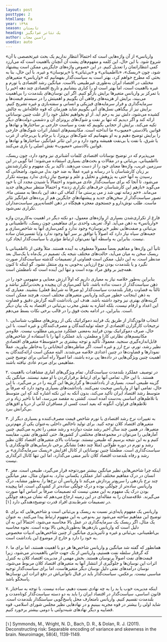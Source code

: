 ```yaml
---
layout: post
posttype: 2
htmllang: fa
year: ۱۳۹۸
season: تابستان
heading: یک تئاتر غم‌انگیز
author: رامین مجاب
usediv: auto
---
```


«واریانس» از آن واژه‌هایی است که احتمالاً انتظار نداریم یک بحث غیرتخصصی با آن شروع شود. با این حال، این کلمه و مفهوم‌های پشت آن آنچنان بااهمیت است که می‌ارزد کمی انتظاراتمان را تعدیل کنیم. در این خصوص واژه‌های جایگزینی ممکن است پیشنهاد شود، چون «ریسک»، «نااطمینانی» و «بی‌ثباتی» یا «پرنوسان» و غیره. با این حال، بنا به بحثی که مطرح خواهم کرد، بهتر است به سیاست‌گذار بفهمانیم که «واریانس» متغیرهای مختلف در اقتصاد ایران به‌طوری غیرطبیعی‌ بالاست. میانگین رشد اقتصادی یا تورم و غیره بااهمیت است، اما بهتر است او را کناری بنشانیم و تاریخ اقتصادی چند دهه اخیر را با تمرکز بر واریانس متغیرها برایش بازگو کنیم. اگر این نوسان‌های بلندمدت را بی‌اهمیت می‌بیند، برایش از هزینه‌های رفاهی آن بگوییم و اهمیتش را در سیستم قیمت‌ها و سرمایه‌گذاری و فرار سرمایه‌های فیزیکی و انسانی و سفته‌بازی و غیره تشریح کنیم. برایش نیز از بیگناهی نسل‌های آتی بگوییم شاید هم‌زمان که قوه عاقله‌اش به چالش کشیده می‌شود، دلش نیز به رحم آید. از او بخواهیم تحلیل خود را از علت چنین نوساناتی ارائه کند و اگر دیدیم که تنها بر نفت و شوک‌های برونزای آن و دشمنی دولت‌های دیگر تکیه می‌کند، برایش از حجابی بگوییم که نفت و سیاست خارجی بر ساختارها و نهادها و قوانین بالادستی «معیوب» ما انداخته است. مکانیسم‌های انتشار اثرات شوک‌های خارجی را برایش توضیح دهیم و به او بفهمانیم که شوک‌های برونزا، با برجام یا بی‌برجام، از غرب یا شرق، با نفت یا بی‌نفت همیشه وجود دارد و در این تئاتر غم‌انگیز، ساختارها و نهادها و قوانین بالادستی «معیوب» نقش اصلی را بازی می‌کنند.

می‌پذیرم که در توضیح نوسانات اقتصادی کلمات آشناتری نیز وجود دارد، چون ریسک، نااطمینانی، بی‌ثباتی و در مقالات و بحث‌های بسیاری استفاده می‌شوند؛ اما گویی در این سرزمین غریب، واژه‌ها معنای خود را از دست می‌دهند. تأکید بر یک مفهوم و تکرارشدنش بر زبان کارشناسان یا در رسانه و غیره عملاً به ضد خود بدل می‌شود. واضحاتی که رسیدن به آنها حتی به پژوهش و تحلیل و علم و توضیح نیاز زیادی ندارد پیوسته تکرار می‌شود، تا آنجا که برای سیاست‌گذار عادی می‌شوند و احتمالاً با شنیدن مجدد آن با خود می‌گوید «بازهم این کارشناسان حرف‌های تکراری زدند» و احتمالاً منتظر سخن‌های جدید می‌ماند. «خم زمانه تهی شد ز می پرستی ما / کفاف کی دهد این باده‌ها به مستی ما». تصور سیاست‌گذار از سخن‌های جدید و پیشنهادهای جایگزین هم از پرده‌های غم‌انگیز تئاتر ماست. طلب نوش‌دارو و جستجوی معجزه هیچگاه در ذهن افسانه‌پرور سیاست‌مداران تکراری نمی‌شود.

فارغ از تکراری‌شدن بسیاری از واژه‌های معمول، دو نکته دیگر در اهمیت به‌کاربردن واژه «واریانس» به ذهن می‌آید. اولاً، تعریف واحدی برای مفاهیمی چون ریسک، نااطمینانی و بی‌ثباتی و صفت‌هایی نظیر «پرنوسان» وجود ندارد و کمی‌سازی آنها به شاخص‌سازی و جعبه‌های سیاه نیاز دارد که اصولاً یا توافق بر سر آنها وجود ندارد و/یا تفسیرشان ساده نیست. بنابراین به واسطه آنها نمی‌توان ارتباط مؤثری با سیاست‌گذار ایجاد کرد. 

ثانیاً این واژه‌ها و مفاهیم بعضاً معمولاً معطوف به آینده هستند. مثلاً وقتی از نااطمینانی یا ریسک سخن به میان می‌آید، حالت‌های مختلف نتیجه یک تصمیم در یک‌ماه یا یک‌سال بعد مدنظر است. به این دلیل، ممکن است قضاوتی از تصمیمات گذشته سیاست‌گذار صورت نگیرد و یا بلندمدت بودن نوع ارزیابی به‌خوبی به وی منتقل نشود. گو اینکه تا کنون همه‌چیز بر وفق مراد بوده است و تنها این آینده است که نامطمئن است.

بنابراین به‌طور خلاصه نیاز به معیاری داریم که اولاً ارزش معنایی و مفهومی خود را در ذهن سیاست‌گذار از دست نداده باشد، ثانیاً کمی‌سازی آن پیچیده و بحث‌برانگیز نباشد و ثالثاً به قضاوت رفتار بلندمدت سیاست‌گذار (و صرفاً نه شرایط فعلی) بنشیند. معیاری که به ذهن اینجانب خطور می‌کند واریانس متغیرهای مختلف است، هرچند ممکن است گزینه‌های بهتری نیز وجود داشته باشد. هدف این یادداشت البته گزارش دقیق و قضاوت این اعداد و ارقام نیست، بلکه اشاره به نقش مخرب بی‌ثباتی در اقتصاد به یک بیان دیگر است. بنابراین، در ادامه بحث فوق را در قالب برخی نکات بسط می‌دهم.

۱. انتخاب قانون‌گذار از طریق یک فرایند دموکراتیک یکی از روش‌های مطلوب شناسایی ترجیحات کارگزارن اقتصادی از جمله تولیدکنندگان و مصرف‌کنندگان و غیره است. با این حال، صرف دموکراتیک بودن فرایند به‌معنی عملکرد مدیریتی مطلوب نیست. علاوه‌بر مکانیسم‌های نظارتی کارا و مطمئن، باید عملکرد آنها را با استفاده از شاخص‌های قابل‌اندازه‌گیری سنجید. معمولاً، تأکید و توجه بیشتری بر «متوسط» متغیرهای اقتصادی نظیر رشد، تورم، نرخ ارز و غیره است. اگر مناظره‌های انتخاباتی را به‌خاطر بیاورید، عملاً نمودارها و قضاوت‌ها در چنین اعدادی خلاصه می‌شدند. البته ممکن است ارائه‌کنندگان به اهمیت چنین ویژگی‌هایی در داده‌ها پی برده باشند، اما اصولاً راه آسانی برای توضیح چنین مفاهیمی برای مردم عادی نیافته باشند.

۲. در توصیف عملکرد بلندمدت سیاست‌گذار، تمام ویژگی‌های آماری مشاهدات بااهمیت هستند. با این حال، تمامی آنها برای ارتباط برقرارکردن با او مفید نیستند. میانگین یک گزینه طبیعی است. بسیاری از یادداشت‌ها و گزارش‌ها این گزینه را در بر می‌گیرد. با این حال، تمامی آنها از واریانس صحبت نمی‌کنند. یادداشت‌های بسیاری وجود دارد که صرفاً بر متوسط رشد اقتصاد ایران تأکید می‌کند، بدون آنکه به این نکته اشاره کند که این متوسط با تلاطم‌های اساسی به‌دست آمده است. کشتی به مقصد می‌رسد، اما با تأخیر زیاد و در تلاطم‌های فراوان، آنگونه که بعید است کسی از مسافران لذّتی از دریا و افق‌های بی‌کرانش ببرد. 

۳. به تغییرات نرخ رشد اقتصادی یا تورم شاخص قیمت مصرف‌کننده و بسیاری دیگر از متغیرهای اقتصاد کلان توجه کنید. برای تولید ناخالص داخلی به‌عنوان یکی از مهم‌ترین متغیرها، در همین چند سال اخیر رشد مثبت دوازده و رشد منفی را تجربه می‌کنیم. چنین آمارهایی را می‌توان در مجموعه‌های مختلفی از کشورها، حتی کشورهای نفتی، مقایسه کنیم و به این نتیجه برسیم که طبیعی نیستند. نوسانات بالای متغیرهای اقتصاد کلان نظیر رشد و تورم در دوره طولانی (مثلاً چند دهه) نشانگر برخی نارسایی‌های قانونگذاری یا سیاست‌گذاری است. مطمئناً چنین نوساناتی از کانال افزایش «ریسک سرمایه‌گذاری» بر رشد و رفاه بلندمدت اقتصاد کلان تأثیر منفی می‌گذارد، اما این تنها کانال اثرگذاری نیست.

۴. اینکه چرا شاخص‌هایی نظیر میانگین بیشتر موردتوجه قرار می‌گیرد، طبیعی است. مغز انسان در درک مفاهیم مختلف آمار عملکرد یکسانی ندارد. به‌عنوان مثال، مغز میانگین چند نرخ بازدهی را سریع‌تر پردازش می‌کند تا واریانس آن نرخ‌ها را. به‌طور مشابه، درک واریانس ساده‌تر از چولگی بوده و درک چولگی ساده‌تر از کشیدگی است. اما پیچیده بودن درک یک مفهوم به این معنی نیست که تصمیمات صرفاً بر اساس آنها صورت می‌گیرند. علاقه‌مندان را به مقاله‌ای در این زمینه ارجاع می‌دهم که نشان می‌دهد چولگی در تصمیمات شرط‌بندی افراد قدرت توضیح‌دهندگی دارد [۱]. 

۵. واریانس یک مفهوم پایه‌ای‌تر نسبت به ریسک و بی‌ثباتی است و شاخص‌هایی که برای توضیح این مفاهیم ساخته می‌شود نیز به‌نوعی به این مفهوم ارتباط پیدا می‌کنند. به عنوان یک مثال، اگر ریسک یک سرمایه‌گذاری در عمل بالا محاسبه می‌شود، احتمالاً این به آن دلیل است که واریانس بازدهی‌ها به‌طورتاریخی بالا بوده است. نحوه محاسبه بی‌اطمینانی، بی‌ثباتی و غیره و تأثیرپذیری میانگین از چنین شاخص‌هایی ادبیات مخصوص به خود را دارد و خارج از موضوع این یادداشت است.

۶. همانطور که گفته شد میانگین و واریانس شاخص‌ها هر دو با اهمیت هستند، اما برای ما که گرفتار سلطه نفت هستیم، واریانس از یک جهت خاص بااهمیت‌تر می‌شود، زیرا قیمت‌های نفت اصولاً پرنوسان هستند. بخش مهمی از مدیریت اقتصاد کلان به کنترل اثرات این نوسان‌ها و جلوگیری از انتشار آنها به متغیرهای اقتصاد کلان مربوط می‌شود. نوسان درآمدهای نفتی دلیل نوسان دیگر متغیرهاست، اما برای سیاست‌گذار توجیه مناسبی نیست. برعکس، سیاست‌گذار باید در قبال ناتوانی‌اش در دفع اثرات این نوسان‌ها پاسخگو باشد.

۷. اینکه مدیریت خوب یا بد را به چه نهادی نسبت دهیم، ساده نیست. با توجه به ساختار قانون اساسی، سیاست‌گذار در اقتصاد ایران را باید به دو دسته سیاست‌گذار کوتاه‌مدت و بلندمدت تقسیم کنیم. واریانس نامتعارف محل پاسخ‌گویی سیاستگذار بلندمدت است. شاید اولی را بیشتر در قوه مجریه ببینیم و در نهادهایی نظیر مجلس شورای اسلامی، قوه قضاییه و دیگر نهادهای شبه‌دولتی با دومی بیشتر برخورد کنیم.

---
[۱] Symmonds, M., Wright, N. D., Bach, D. R., & Dolan, R. J. (2011). Deconstructing risk: Separable encoding of variance and skewness in the brain. Neuroimage, 58(4), 1139-1149.
